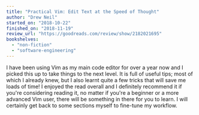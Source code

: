 ```yaml
---
title: "Practical Vim: Edit Text at the Speed of Thought"
author: "Drew Neil"
started_on: "2018-10-22"
finished_on: "2018-11-19"
review_url: "https://goodreads.com/review/show/2182021695"
bookshelves:
  - "non-fiction"
  - "software-engineering"
---
```


I have been using Vim as my main code editor for over a year now and I picked this up to take
things to the next level. It is full of useful tips; most of which I already knew, but I also learnt
quite a few tricks that will save me loads of time! I enjoyed the read overall and I definitely
recommend it if you're considering reading it, no matter if you're a beginner or a more advanced Vim
user, there will be something in there for you to learn. I will certainly get back to some sections
myself to fine-tune my workflow.
